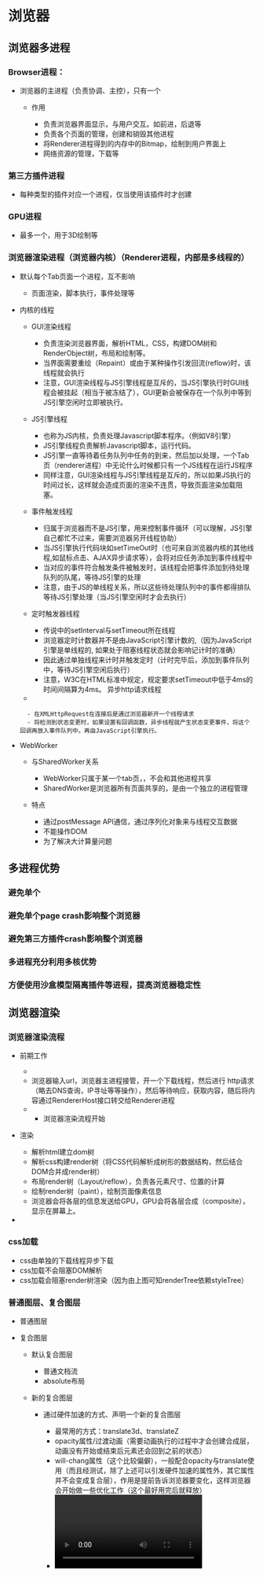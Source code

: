 # 浏览器

## 浏览器多进程

### Browser进程：

- 浏览器的主进程（负责协调、主控），只有一个

	- 作用

		- 负责浏览器界面显示，与用户交互。如前进，后退等
		- 负责各个页面的管理，创建和销毁其他进程
		- 将Renderer进程得到的内存中的Bitmap，绘制到用户界面上
		- 网络资源的管理，下载等

### 第三方插件进程

- 每种类型的插件对应一个进程，仅当使用该插件时才创建

### GPU进程

- 最多一个，用于3D绘制等

### 浏览器渲染进程（浏览器内核）（Renderer进程，内部是多线程的）

- 默认每个Tab页面一个进程，互不影响

	- 页面渲染，脚本执行，事件处理等

- 内核的线程

	- GUI渲染线程

		- 负责渲染浏览器界面，解析HTML，CSS，构建DOM树和RenderObject树，布局和绘制等。
		- 当界面需要重绘（Repaint）或由于某种操作引发回流(reflow)时，该线程就会执行
		- 注意，GUI渲染线程与JS引擎线程是互斥的，当JS引擎执行时GUI线程会被挂起（相当于被冻结了），GUI更新会被保存在一个队列中等到JS引擎空闲时立即被执行。

	- JS引擎线程

		- 也称为JS内核，负责处理Javascript脚本程序。（例如V8引擎）
		- JS引擎线程负责解析Javascript脚本，运行代码。
		- JS引擎一直等待着任务队列中任务的到来，然后加以处理，一个Tab页（renderer进程）中无论什么时候都只有一个JS线程在运行JS程序
		- 同样注意，GUI渲染线程与JS引擎线程是互斥的，所以如果JS执行的时间过长，这样就会造成页面的渲染不连贯，导致页面渲染加载阻塞。

	- 事件触发线程

		- 归属于浏览器而不是JS引擎，用来控制事件循环（可以理解，JS引擎自己都忙不过来，需要浏览器另开线程协助）
		- 当JS引擎执行代码块如setTimeOut时（也可来自浏览器内核的其他线程,如鼠标点击、AJAX异步请求等），会将对应任务添加到事件线程中
		- 当对应的事件符合触发条件被触发时，该线程会把事件添加到待处理队列的队尾，等待JS引擎的处理
		- 注意，由于JS的单线程关系，所以这些待处理队列中的事件都得排队等待JS引擎处理（当JS引擎空闲时才会去执行）

	- 定时触发器线程

		- 传说中的setInterval与setTimeout所在线程
		- 浏览器定时计数器并不是由JavaScript引擎计数的,（因为JavaScript引擎是单线程的, 如果处于阻塞线程状态就会影响记计时的准确）
		- 因此通过单独线程来计时并触发定时（计时完毕后，添加到事件队列中，等待JS引擎空闲后执行）
		- 注意，W3C在HTML标准中规定，规定要求setTimeout中低于4ms的时间间隔算为4ms。
异步http请求线程
	- 

		- 在XMLHttpRequest在连接后是通过浏览器新开一个线程请求
		- 将检测到状态变更时，如果设置有回调函数，异步线程就产生状态变更事件，将这个回调再放入事件队列中。再由JavaScript引擎执行。

- WebWorker

	- 与SharedWorker关系

		- WebWorker只属于某一个tab页，，不会和其他进程共享
		- SharedWorker是浏览器所有页面共享的，是由一个独立的进程管理

	- 特点

		- 通过postMessage API通信，通过序列化对象来与线程交互数据
		- 不能操作DOM
		- 为了解决大计算量问题

## 多进程优势

### 避免单个

### 避免单个page crash影响整个浏览器

### 避免第三方插件crash影响整个浏览器

### 多进程充分利用多核优势

### 方便使用沙盒模型隔离插件等进程，提高浏览器稳定性

## 浏览器渲染

### 浏览器渲染流程

- 前期工作

	- 
	- 浏览器输入url，浏览器主进程接管，开一个下载线程，然后进行 http请求（略去DNS查询，IP寻址等等操作），然后等待响应，获取内容，随后将内容通过RendererHost接口转交给Renderer进程
	- - 浏览器渲染流程开始

- 渲染

	- 解析html建立dom树
	- 解析css构建render树（将CSS代码解析成树形的数据结构，然后结合DOM合并成render树）
	- 布局render树（Layout/reflow），负责各元素尺寸、位置的计算
	- 绘制render树（paint），绘制页面像素信息
	- 浏览器会将各层的信息发送给GPU，GPU会将各层合成（composite），显示在屏幕上。

- 

### css加载

- css由单独的下载线程异步下载
- css加载不会阻塞DOM解析
- css加载会阻塞render树渲染（因为由上图可知renderTree依赖styleTree）

### 普通图层、复合图层

- 普通图层
- 复合图层

	- 默认复合图层

		- 普通文档流
		- absolute布局

	- 新的复合图层

		- 通过硬件加速的方式、声明一个新的复合图层

			- 最常用的方式：translate3d、translateZ
			- opacity属性/过渡动画（需要动画执行的过程中才会创建合成层，动画没有开始或结束后元素还会回到之前的状态）
			- will-chang属性（这个比较偏僻），一般配合opacity与translate使用（而且经测试，除了上述可以引发硬件加速的属性外，其它属性并不会变成复合层），作用是提前告诉浏览器要变化，这样浏览器会开始做一些优化工作（这个最好用完后就释放）
			- <video><iframe><canvas><webgl>等元素
			- 其它，譬如以前的flash插件

- absolute和硬件加速的区别

	- absolute虽然可以脱离普通文档流，但是无法脱离默认复合层

- 复合图层的作用

	- 独立于普通文档流，改动后可以避免整个页面重绘，提升性能

- 注意事项

	- 避免大量使用复合图层，否则资源消耗多度，页面变卡
	- 硬件加速，尽量使用index层级

### load和DOMContentLoaded

- DOMContentLoaded 事件触发时，仅当DOM加载完成，不包括样式表，图片。

	- (譬如如果有async加载的脚本就不一定完成)

- onload 事件触发时，页面上所有的DOM，样式表，脚本，图片都已经加载完成了。

	- （渲染完毕了）

## 事件循环机制

### 事件循环

### 为什么用setTimeout模拟setInterval

- setInterval有两个缺点：

	- 使用setInterval时，某些间隔会被跳过；
	- 可能多个定时器会连续执行

- 模拟

	- setTimeout(function () {
    // 任务
    setTimeout(arguments.callee, interval);
}, interval)
	- 优点

		- 在前一个定时器执行完前，不会向队列插入新的定时器（解决缺点一）
		- 保证定时器间隔（解决缺点二）

### macrotask与microtask

## 参考链接

### https://segmentfault.com/a/1190000012925872?utm_source=tag-newest#articleHeader3

